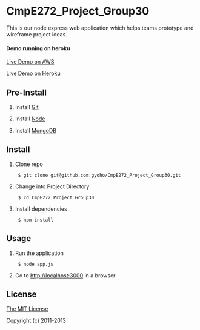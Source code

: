 # CmpE272_Project_Group30

This is our node express web application which helps teams prototype and wireframe project ideas. 

#### Demo running on heroku 
[Live Demo on AWS](http://ec2-54-193-54-240.us-west-1.compute.amazonaws.com:3001/)

[Live Demo on Heroku](http://cmpe272-project-group30.herokuapp.com/)

## Pre-Install 
1. Install [Git](http://git-scm.com/book/en/Getting-Started-Installing-Git) 

2. Install [Node](http://nodejs.org/download/)

3. Install [MongoDB](http://docs.mongodb.org/manual/installation/) 

## Install

1. Clone repo

        $ git clone git@github.com:gyoho/CmpE272_Project_Group30.git

2. Change into Project Directory

        $ cd CmpE272_Project_Group30

3. Install dependencies

        $ npm install

## Usage

1. Run the application

        $ node app.js

2. Go to [http://localhost:3000](http://localhost:3000) in a browser





## License

[The MIT License](http://opensource.org/licenses/MIT)

Copyright (c) 2011-2013 
